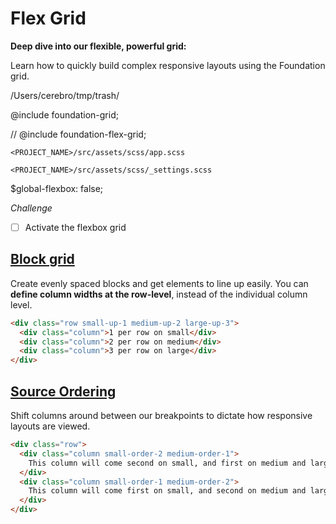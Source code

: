 # Flex Grid

**Deep dive into our flexible, powerful grid:**

Learn how to quickly build complex responsive layouts using the Foundation grid.

/Users/cerebro/tmp/trash/

@include foundation-grid;

// @include foundation-flex-grid;

`<PROJECT_NAME>/src/assets/scss/app.scss`

`<PROJECT_NAME>/src/assets/scss/_settings.scss`

$global-flexbox: false;

_Challenge_

* [ ] Activate the flexbox grid

## [Block grid](http://foundation.zurb.com/sites/docs/flex-grid.html#block-grids)

Create evenly spaced blocks and get elements to line up easily. You can **define column widths at the row-level**, instead of the individual column level.

```html
<div class="row small-up-1 medium-up-2 large-up-3">
  <div class="column">1 per row on small</div>
  <div class="column">2 per row on medium</div>
  <div class="column">3 per row on large</div>
</div>
```

## [Source Ordering](http://foundation.zurb.com/sites/docs/flex-grid.html#source-ordering)

Shift columns around between our breakpoints to dictate how responsive layouts are viewed.


~~~html
<div class="row">
  <div class="column small-order-2 medium-order-1">
    This column will come second on small, and first on medium and larger.
  </div>
  <div class="column small-order-1 medium-order-2">
    This column will come first on small, and second on medium and larger.
  </div>
</div>
~~~


